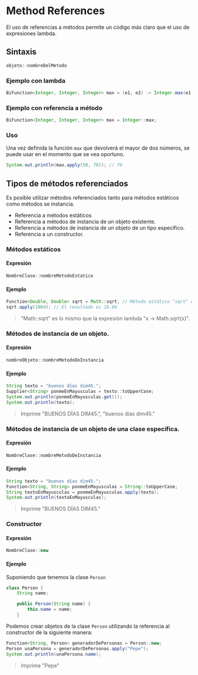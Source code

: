 # Method References
El uso de referencias a métodos permite un código más claro que el uso de expresiones lambda.

## Sintaxis

```java
objeto::nombreDelMetodo
```

### Ejemplo con lambda

```java
BiFunction<Integer, Integer, Integer> max = (e1, e2) -> Integer.max(e1, e2);
```

### Ejemplo con referencia a método

```java
BiFunction<Integer, Integer, Integer> max = Integer::max;
```

### Uso
Una vez definida la función `max` que devolverá el mayor de dos números, se puede usar en el momento que se vea oportuno.

```java
System.out.println(max.apply(50, 70)); // 70
```

## Tipos de métodos referenciados

Es posible utilizar métodos referenciados tanto para métodos estáticos como métodos se instancia.

- Referencia a métodos estáticos
- Referencia a métodos de instancia de un objeto existente.
- Referencia a métodos de instancia de un objeto de un tipo específico.
- Referencia a un constructor.

### Métodos estáticos

#### Expresión

```java
NombreClase::nombreMetodoEstatico
```

#### Ejemplo

```java
Function<Double, Double> sqrt = Math::sqrt; // Método estático "sqrt" de la clase Math
sqrt.apply(100d); // El resultado es 10.0d
```
> "Math::sqrt" es lo mismo que la expresión lambda "x -> Math.sqrt(x)".

### Métodos de instancia de un objeto.

#### Expresión

```java
nombreObjeto::nombreMetodoDeInstancia
```

#### Ejemplo

```java
String texto = "buenos días dim45.";
Supplier<String> ponmeEnMayusculas = texto::toUpperCase;
System.out.println(ponmeEnMayusculas.get());
System.out.println(texto);
```
> Imprime "BUENOS DÍAS DIM45.", "buenos días dim45."

### Métodos de instancia de un objeto de una clase específica.

#### Expresión

```java
NombreClase::nombreMetodoDeInstancia
```

#### Ejemplo

```java
String texto = "buenos días dim45.";
Function<String, String> ponmeEnMayusculas = String::toUpperCase;
String textoEnMayusculas = ponmeEnMayusculas.apply(texto);
System.out.println(textoEnMayusculas);
```
> Imprime "BUENOS DÍAS DIM45."

### Constructor

#### Expresión

```java
NombreClase::new
```

#### Ejemplo

Suponiendo que tenemos la clase `Person`

```java
class Person {
    String name;

    public Person(String name) {
        this.name = name;
    }
```

Podemos crear objetos de la clase `Person` utilizando la referencia al constructor de la siguiente manera:

```java
Function<String, Person> generadorDePersonas = Person::new;
Person unaPersona = generadorDePersonas.apply("Pepe");
System.out.println(unaPersona.name);
```
> Imprime "Pepe"